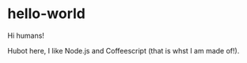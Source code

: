 # hello-world

Hi humans!

Hubot here, I like Node.js and Coffeescript (that is whst I am made of!).
